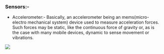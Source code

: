 ### Sensors:-

- Accelerometer:- Basically, an accelerometer being an mems(micro-electro mechanical system) device used to measure acceleration forces. 
Such forces may be static, like the continuous force of gravity or, as is the case with many mobile devices, dynamic to sense movement
or vibrations.

 <img src="https://images-na.ssl-images-amazon.com/images/I/51s6FaRG0pL._SX425_.jpg">

